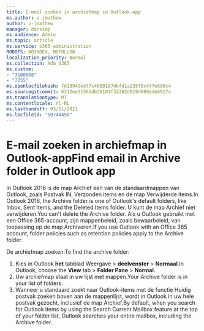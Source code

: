 ```yaml
---
title: E-mail zoeken in archiefmap in Outlook-app
ms.author: v-jmathew
author: v-jmathew
manager: dansimp
ms.audience: Admin
ms.topic: article
ms.service: o365-administration
ROBOTS: NOINDEX, NOFOLLOW
localization_priority: Normal
ms.collection: Adm_O365
ms.custom:
- "3100008"
- "7255"
ms.openlocfilehash: fd13949e477c40801874bfd1a235f8c477e686c4
ms.sourcegitcommit: 6312ee31561db36104f32282d019d069ede69174
ms.translationtype: MT
ms.contentlocale: nl-NL
ms.lasthandoff: 03/11/2021
ms.locfileid: "50744490"
---
```

# <a name="find-email-in-archive-folder-in-outlook-app"></a><span data-ttu-id="6aec4-102">E-mail zoeken in archiefmap in Outlook-app</span><span class="sxs-lookup"><span data-stu-id="6aec4-102">Find email in Archive folder in Outlook app</span></span>

<span data-ttu-id="6aec4-103">In Outlook 2016 is de map Archief een van de standaardmappen van Outlook, zoals Postvak IN, Verzonden items en de map Verwijderde items.</span><span class="sxs-lookup"><span data-stu-id="6aec4-103">In Outlook 2016, the Archive folder is one of Outlook's default folders, like Inbox, Sent Items, and the Deleted Items folder.</span></span> <span data-ttu-id="6aec4-104">U kunt de map Archief niet verwijderen.</span><span class="sxs-lookup"><span data-stu-id="6aec4-104">You can't delete the Archive folder.</span></span> <span data-ttu-id="6aec4-105">Als u Outlook gebruikt met een Office 365-account, zijn mappenbeleid, zoals bewaarbeleid, van toepassing op de map Archiveren.</span><span class="sxs-lookup"><span data-stu-id="6aec4-105">If you use Outlook with an Office 365 account, folder policies such as retention policies apply to the Archive folder.</span></span>

<span data-ttu-id="6aec4-106">De archiefmap zoeken:</span><span class="sxs-lookup"><span data-stu-id="6aec4-106">To find the archive folder:</span></span>

1. <span data-ttu-id="6aec4-107">Kies in Outlook **het** tabblad Weergave > **deelvenster**  >  **Normaal**.</span><span class="sxs-lookup"><span data-stu-id="6aec4-107">In Outlook, choose the **View** tab > **Folder Pane** > **Normal**.</span></span>
2. <span data-ttu-id="6aec4-108">Uw archiefmap staat in uw lijst met mappen.</span><span class="sxs-lookup"><span data-stu-id="6aec4-108">Your Archive folder is in your list of folders.</span></span>
3. <span data-ttu-id="6aec4-109">Wanneer u standaard zoekt naar Outlook-items met de functie Huidig postvak zoeken boven aan de mappenlijst, wordt in Outlook in uw hele postvak gezocht, inclusief de map Archief.</span><span class="sxs-lookup"><span data-stu-id="6aec4-109">By default, when you search for Outlook items by using the Search Current Mailbox feature at the top of your folder list, Outlook searches your entire mailbox, including the Archive folder.</span></span>
